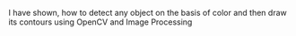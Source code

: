 I have shown, how to detect any object on the basis of color and then draw its contours using OpenCV and Image Processing